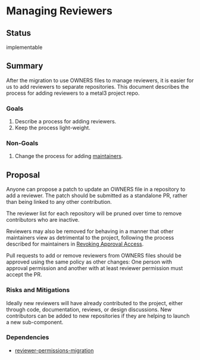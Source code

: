 # Managing Reviewers

## Status

implementable

## Summary

After the migration to use OWNERS files to manage reviewers, it is
easier for us to add reviewers to separate repositories. This document
describes the process for adding reviewers to a metal3 project repo.

### Goals

1. Describe a process for adding reviewers.
2. Keep the process light-weight.

### Non-Goals

1. Change the process for adding [maintainers](https://github.com/metal3-io/community/blob/main/maintainers/).

## Proposal

Anyone can propose a patch to update an OWNERS file in a repository to
add a reviewer. The patch should be submitted as a standalone PR,
rather than being linked to any other contribution.

The reviewer list for each repository will be pruned over time to
remove contributors who are inactive.

Reviewers may also be removed for behaving in a manner that other
maintainers view as detrimental to the project, following the process
described for maintainers in [Revoking Approval
Access](../maintainers#revoking-approval-access).

Pull requests to add or remove reviewers from OWNERS files should be
approved using the same policy as other changes: One person with
approval permission and another with at least reviewer permission must
accept the PR.

### Risks and Mitigations

Ideally new reviewers will have already contributed to the project,
either through code, documentation, reviews, or design
discussions. New contributors can be added to new repositories if they
are helping to launch a new sub-component.

### Dependencies

- [reviewer-permissions-migration](reviewer-permissions-migration.md)

